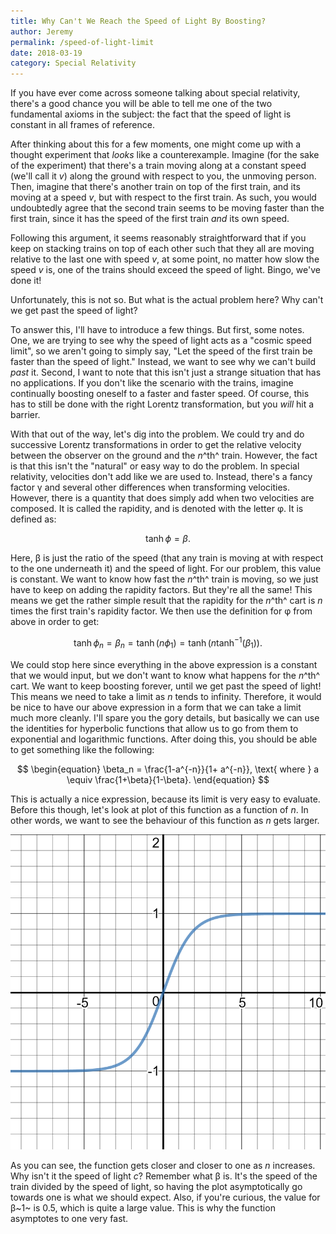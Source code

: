 ```yaml
---
title: Why Can't We Reach the Speed of Light By Boosting?
author: Jeremy
permalink: /speed-of-light-limit
date: 2018-03-19
category: Special Relativity
---
```


If you have ever come across someone talking about special relativity, there's a good chance you will be able to tell me one of the two fundamental axioms in the subject: the fact that the speed of light is constant in all frames of reference.

After thinking about this for a few moments, one might come up with a thought experiment that *looks* like a counterexample. Imagine (for the sake of the experiment) that there's a train moving along at a constant speed (we'll call it *v*) along the ground with respect to you, the unmoving person. Then, imagine that there's another train on top of the first train, and its moving at a speed *v*, but with respect to the first train. As such, you would undoubtedly agree that the second train seems to be moving faster than the first train, since it has the speed of the first train *and* its own speed.

Following this argument, it seems reasonably straightforward that if you keep on stacking trains on top of each other such that they all are moving relative to the last one with speed *v*, at some point, no matter how slow the speed *v* is, one of the trains should exceed the speed of light. Bingo, we've done it!

Unfortunately, this is not so. But what is the actual problem here? Why can't we get past the speed of light?

To answer this, I'll have to introduce a few things. But first, some notes. One, we are trying to see why the speed of light acts as a "cosmic speed limit", so we aren't going to simply say, "Let the speed of the first train be faster than the speed of light." Instead, we want to see why we can't build *past* it. Second, I want to note that this isn't just a strange situation that has no applications. If you don't like the scenario with the trains, imagine continually boosting oneself to a faster and faster speed. Of course, this has to still be done with the right Lorentz transformation, but you *will* hit a barrier.

With that out of the way, let's dig into the problem. We could try and do successive Lorentz transformations in order to get the relative velocity between the observer on the ground and the *n*^th^ train. However, the fact is that this isn't the "natural" or easy way to do the problem. In special relativity, velocities don't add like we are used to. Instead, there's a fancy factor &gamma; and several other differences when transforming velocities. However, there is a quantity that does simply add when two velocities are composed. It is called the rapidity, and is denoted with the letter &phi;. It is defined as:

$$
\begin{equation}
	\tanh \phi = \beta.
\end{equation}
$$

Here, &beta; is just the ratio of the speed (that any train is moving at with respect to the one underneath it) and the speed of light. For our problem, this value is constant. We want to know how fast the *n*^th^ train is moving, so we just have to keep on adding the rapidity factors. But they're all the same! This means we get the rather simple result that the rapidity for the *n*^th^ cart is *n* times the first train's rapidity factor. We then use the definition for &phi; from above in order to get:

$$
\begin{equation}
	\tanh \phi_n = \beta_n = \tanh \left( n\phi_1 \right) = \tanh \left( n\tanh^{-1} \left( \beta_1 \right) \right).
\end{equation}
$$

We could stop here since everything in the above expression is a constant that we would input, but we don't want to know what happens for the *n*^th^ cart. We want to keep boosting forever, until we get past the speed of light! This means we need to take a limit as *n* tends to infinity. Therefore, it would be nice to have our above expression in a form that we can take a limit much more cleanly. I'll spare you the gory details, but basically we can use the identities for hyperbolic functions that allow us to go from them to  exponential and logarithmic functions. After doing this, you should be able to get something like the following:

$$
\begin{equation}
	\beta_n = \frac{1-a^{-n}}{1+ a^{-n}}, \text{ where } a \equiv \frac{1+\beta}{1-\beta}.
\end{equation}
$$

This is actually a nice expression, because its limit is very easy to evaluate. Before this though, let's look at plot of this function as a function of *n*. In other words, we want to see the behaviour of this function as *n* gets larger.

![Plot of the function defined above in terms of n.](/images/rapidity.png)

As you can see, the function gets closer and closer to one as *n* increases. Why isn't it the speed of light *c*? Remember what &beta; is. It's the speed of the train divided by the speed of light, so having the plot asymptotically go towards one is what we should expect. Also, if you're curious, the value for &beta;~1~ is 0.5, which is quite a large value. This is why the function asymptotes to one very fast.